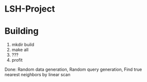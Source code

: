 # LSH-Project

# Building

1) mkdir build
2) make all
3) ???
4) profit

Done:	Random data generation,
	Random query generation,
	Find true nearest neighbors by linear scan
